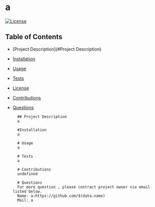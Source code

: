 # a
[![License](https://img.shields.io/badge/License-Apache%202.0-blue.svg)](https://opensource.org/licenses/Apache-2.0)
 ## Table of Contents

* [Project Description](#Project Description)
* [Installation](#Installation)
* [Usage](#Usage)
* [Tests](#Tests)
 * [License](#License)
* [Contributions](#Contributions)
* [Questions](#Questions)

        ## Project Description
        a 

        #Installation
        a 

        # Usage
        a
        
        # Tests
        a
        
        # Contributions
        undefined

        # Questions
        For more question , please contract project owner via email listed below.
        Name: a:https://github.com/$(data.name)
        Mail: a
  